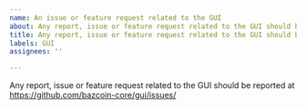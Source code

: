 ```yaml
---
name: An issue or feature request related to the GUI
about: Any report, issue or feature request related to the GUI should be reported at https://github.com/bazcoin-core/gui/issues/
title: Any report, issue or feature request related to the GUI should be reported at https://github.com/bazcoin-core/gui/issues/
labels: GUI
assignees: ''

---
```


Any report, issue or feature request related to the GUI should be reported at
https://github.com/bazcoin-core/gui/issues/
